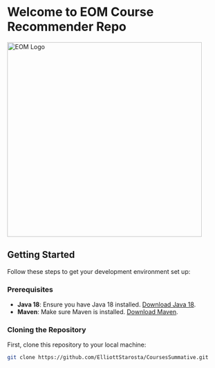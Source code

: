 # Welcome to EOM Course Recommender Repo

<img src="https://github.com/ElliottStarosta/CoursesSummative/blob/master/src/main/resources/assets/EOM_Logo.png" alt="EOM Logo" width="450"/>


## Getting Started

Follow these steps to get your development environment set up:

### Prerequisites

- **Java 18**: Ensure you have Java 18 installed. [Download Java 18](https://www.oracle.com/java/technologies/javase-jdk18-downloads.html).
- **Maven**: Make sure Maven is installed. [Download Maven](https://maven.apache.org/download.cgi).

### Cloning the Repository

First, clone this repository to your local machine:

```bash
git clone https://github.com/ElliottStarosta/CoursesSummative.git
